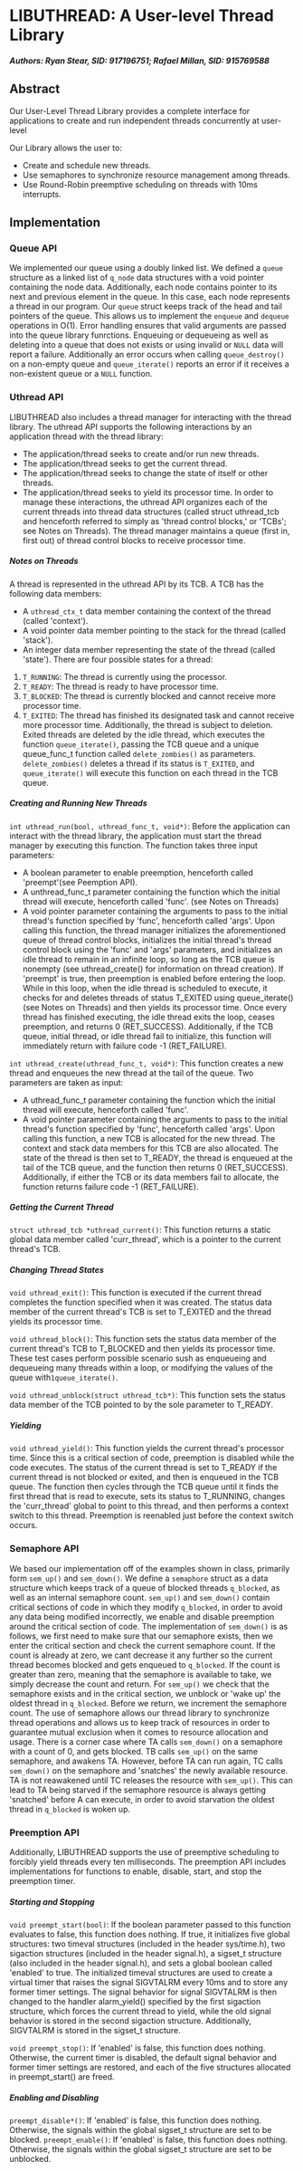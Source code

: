 # LIBUTHREAD: A User-level Thread Library
##### Authors: _Ryan Stear, SID: 917196751; Rafael Millan, SID: 915769588_

## Abstract
Our User-Level Thread Library provides a complete interface for
applications to create and run independent threads concurrently at user-level

Our Library allows the user to:
- Create and schedule new threads.
- Use semaphores to synchronize resource management among threads.
- Use Round-Robin preemptive scheduling on threads with 10ms interrupts.

## Implementation

### Queue API
We implemented our queue using a doubly linked list. We defined a `queue`
structure as a linked list of `q_node` data structures with a void pointer
containing the node data. Additionally, each node contains pointer to its next
and previous element in the queue. In this case, each node represents a thread
in our program. Our `queue` struct keeps track of the head and tail pointers of
the queue. This allows us to implement the `enqueue` and `dequeue` operations
in O(1). Error handling ensures that valid arguments are passed into the queue
library funrctions. Enqueuing or dequeueing as well as deleting into a queue
that does not exists or using invalid or `NULL` data will report a failure.
Additionally an error occurs when calling `queue_destroy()` on a non-empty
queue and `queue_iterate()` reports an error if it receives a non-existent
queue or a `NULL` function.

### Uthread API
LIBUTHREAD also includes a thread manager for interacting with the thread
library. The uthread API supports the following interactions by an application
thread with the thread library:
* The application/thread seeks to create and/or run new threads.
* The application/thread seeks to get the current thread.
* The application/thread seeks to change the state of itself or other threads.
* The application/thread seeks to yield its processor time.
In order to manage these interactions, the uthread API organizes each of the
current threads into thread data structures (called struct uthread_tcb and
henceforth referred to simply as 'thread control blocks,' or 'TCBs'; see Notes
on Threads). The thread manager maintains a queue (first in, first out) of
thread control blocks to receive processor time.

##### Notes on Threads
A thread is represented in the uthread API by its TCB. A TCB has the following
data members:
* A `uthread_ctx_t` data member containing the context of the thread (called 
'context').
* A void pointer data member pointing to the stack for the thread (called
  'stack').
* An integer data member representing the state of the thread (called 'state').
There are four possible states for a thread:
1. `T_RUNNING`: The thread is currently using the processor.
2. `T_READY`: The thread is ready to have processor time.
3. `T_BLOCKED`: The thread is currently blocked and cannot receive more 
processor time.
4. `T_EXITED`: The thread has finished its designated task and cannot
receive more processor time. Additionally, the thread is subject to
deletion. Exited threads are deleted by the idle thread, which executes
the function `queue_iterate()`, passing the TCB queue and a unique
queue_func_t function called `delete_zombies()` as parameters.
`delete_zombies()` deletes a thread if its status is `T_EXITED`, and
`queue_iterate()` will execute this function on each thread in the TCB
queue.

##### Creating and Running New Threads
`int uthread_run(bool, uthread_func_t, void*)`:
Before the application can interact with the thread library, the 
application must start the thread manager by executing this function. The
function takes three input parameters:
* A boolean parameter to enable preemption, henceforth called 'preempt'(see
	Peemption API).
* A unthread_func_t parameter containing the function which the initial thread
  will execute, henceforth called 'func'. (see Notes on Threads)
* A void pointer parameter containing the arguments to pass to the initial
  thread's function specified by 'func', henceforth called 'args'.
Upon calling this function, the thread manager initializes the aforementioned
queue of thread control blocks, initializes the initial thread's thread control
block using the 'func' and 'args' parameters, and initializes an idle thread to
remain in an infinite loop, so long as the TCB queue is nonempty (see
uthread_create() for information on thread creation). If 'preempt' is true,
then preemption is enabled before entering the loop. While in this loop, when
the idle thread is scheduled to execute, it checks for and deletes threads of
status T_EXITED using queue_iterate() (see Notes on Threads) and then yields
its processor time. Once every thread has finished executing, the idle thread
exits the loop, ceases preemption, and returns 0 (RET_SUCCESS). Additionally,
if the TCB queue, initial thread, or idle thread fail to initialize, this
function will immediately return with failure code -1 (RET_FAILURE).

`int uthread_create(uthread_func_t, void*)`:
This function creates a new thread and enqueues the new thread at the tail of
the queue. Two parameters are taken as input:
* A uthread_func_t parameter containing the function which the initial thread
  will execute, henceforth called 'func'.
* A void pointer parameter containing the arguments to pass to the initial
  thread's function specified by 'func', henceforth called 'args'.
Upon calling this function, a new TCB is allocated for the new thread. The
context and stack data members for this TCB are also allocated. The state of
the thread is then set to T_READY, the thread is enqueued at the tail of the
TCB queue, and the function then returns 0 (RET_SUCCESS). Additionally, if
either the TCB or its data members fail to allocate, the function returns
failure code -1 (RET_FAILURE).

##### Getting the Current Thread
`struct uthread_tcb *uthread_current()`:
This function returns a static global data member called 'curr_thread', which
is a pointer to the current thread's TCB.

##### Changing Thread States
`void uthread_exit()`:
This function is executed if the current thread completes the function
specified when it was created. The status data member of the current thread's
TCB is set to T_EXITED and the thread yields its processor time.

`void uthread_block()`:
This function sets the status data member of the current thread's TCB to
T_BLOCKED and then yields its processor time. These test cases perform possible
scenario sush as enqueueing and dequeueing many threads within a loop, or
modifying the values of the queue with`1queue_iterate()`.

`void uthread_unblock(struct uthread_tcb*)`:
This function sets the status data member of the TCB pointed to by the sole
parameter to T_READY.

##### Yielding
`void uthread_yield()`:
This function yields the current thread's processor time. Since this is a
critical section of code, preemption is disabled while the code executes. The
status of the current thread is set to T_READY if the current thread is not
blocked or exited, and then is enqueued in the TCB queue. The function then
cycles through the TCB queue until it finds the first thread that is read to
execute, sets its status to T_RUNNING, changes the 'curr_thread' global to
point to this thread, and then performs a context switch to this thread.
Preemption is reenabled just before the context switch occurs.

### Semaphore API
We based our implementation off of the examples shown in class, primarily form
`sem_up()` and `sem_down()`. We define a `semaphore` struct as a data structure
which keeps track of a queue of blocked threads `q_blocked`, as well as an
internal semaphore count. `sem_up()` and `sem_down()` contain critical sections
of code in which they modify `q_blocked`, in order to avoid any data being
modified incorrectly, we enable and disable preemption around the critical
section of code. The implementation of `sem_down()` is as follows, we first
need to make sure that our semaphore exists, then we enter the critical section
and check the current semaphore count. If the count is already at zero, we cant
decrease it any further so the current thread becomes blocked and gets enqueued
to `q_blocked`. If the count is greater than zero, meaning that the semaphore
is available to take, we simply decrease the count and return. For `sem_up()`
we check that the semaphore exists and in the critical section, we unblock or
'wake up' the oldest thread in `q_blocked`. Before we return, we increment the
semaphore count. The use of semaphore allows our thread library to synchronize
thread operations and allows us to keep track of resources in order to
guarantee mutual exclusion when it comes to resource allocation and usage.
There is a corner case where TA calls `sem_down()` on a semaphore with a count
of 0, and gets blocked. TB calls `sem_up()` on the same semaphore, and awakens
TA. However, before TA can run again, TC calls `sem_down()` on the semaphore
and 'snatches' the newly available resource. TA is not reawakened until TC
releases the resource with `sem_up()`.  This can lead to TA being starved if the
semaphore resource is always getting 'snatched' before A can execute, in order to avoid starvation the oldest thread in `q_blocked`  is woken up. 


### Preemption API
Additionally, LIBUTHREAD supports the use of preemptive scheduling to forcibly
yield threads every ten milliseconds. The preemption API includes
implementations for functions to enable, disable, start, and stop the
preemption timer.

##### Starting and Stopping
`void preempt_start(bool)`:
If the boolean parameter passed to this function evaluates to false, this
function does nothing. If true, it initializes five global structures: two
timeval structures (included in the header sys/time.h), two sigaction
structures (included in the header signal.h), a sigset_t structure (also
included in the header signal.h), and sets a global boolean called 'enabled' to
true. The initialized timeval structures are used to create a virtual timer
that raises the signal SIGVTALRM every 10ms and to store any former timer
settings. The signal behavior for signal SIGVTALRM is then changed to the
handler alarm_yield() specified by the first sigaction structure, which forces
the current thread to yield, while the old signal behavior is stored in the
second sigaction structure. Additionally, SIGVTALRM is stored in the sigset_t
structure.

`void preempt_stop()`:
If 'enabled' is false, this function does nothing. Otherwise, the current timer
is disabled, the default signal behavior and former timer settings are
restored, and each of the five structures allocated in preempt_start() are
freed.

##### Enabling and Disabling
`preempt_disable*()`:
If 'enabled' is false, this function does nothing. Otherwise, the signals
within the global sigset_t structure are set to be blocked.
`preempt_enable()`:
If 'enabled' is false, this function does nothing. Otherwise, the signals
within the global sigset_t structure are set to be unblocked.

